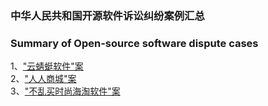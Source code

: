 ### 中华人民共和国开源软件诉讼纠纷案例汇总<br>
### Summary of Open-source software dispute cases<br>
1、["云蜻蜓软件"案](https://github.com/MorningSunKing/OpenSourceSoftwareCase-awesome/edit/main/“云蜻蜓软件”案)<br>
2、["人人商城"案](https://github.com/MorningSunKing/OpenSourceSoftwareCase-awesome/edit/main/“人人商城”案)<br>
3、["不乱买时尚海淘软件"案](https://github.com/MorningSunKing/OpenSourceSoftwareCase-awesome/edit/main/“不乱买时尚海淘软件”案)<br>
